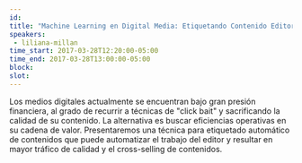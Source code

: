 ```yaml
---
id: 
title: "Machine Learning en Digital Media: Etiquetando Contenido Editorial"
speakers:
 - liliana-millan
time_start: 2017-03-28T12:20:00-05:00
time_end: 2017-03-28T13:00:00-05:00
block: 
slot: 
---
```


Los medios digitales actualmente se encuentran bajo gran presión financiera, al grado de recurrir a técnicas de "click bait" y sacrificando la calidad de su contenido. La alternativa es buscar eficiencias operativas en su cadena de valor. Presentaremos una técnica para etiquetado automático de contenidos que puede automatizar el trabajo del editor y resultar en mayor tráfico de calidad y el cross-selling de contenidos.